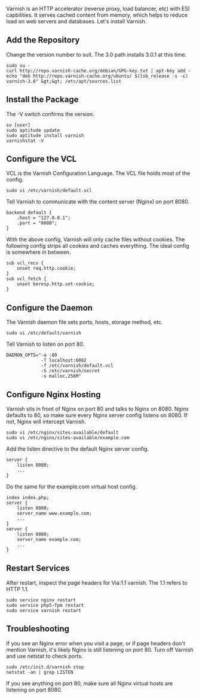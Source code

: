 Varnish is an HTTP accelerator (reverse proxy, load balancer, etc) with ESI capbilities. It serves cached content from memory, which helps to reduce load on web servers and databases. Let's install Varnish.

## Add the Repository

Change the version number to suit. The 3.0 path installs 3.0.1 at this time.

    sudo su -
    curl http://repo.varnish-cache.org/debian/GPG-key.txt | apt-key add -
    echo "deb http://repo.varnish-cache.org/ubuntu/ $(lsb_release -s -c) varnish-3.0" &gt;&gt; /etc/apt/sources.list

## Install the Package

The -V switch confirms the version.

    su [user]
    sudo aptitude update
    sudo aptitude install varnish
    varnishstat -V

## Configure the VCL

VCL is the Varnish Configuration Language. The VCL file holds most of the config.

    sudo vi /etc/varnish/default.vcl

Tell Varnish to communicate with the content server (Nginx) on port 8080.

    backend default {
        .host = "127.0.0.1";
        .port = "8080";
    }

With the above config, Varnish will only cache files without cookies. The following config strips all cookies and caches everything. The ideal config is somewhere in between.

    sub vcl_recv {
        unset req.http.cookie;
    }
    sub vcl_fetch {
        unset beresp.http.set-cookie;
    }

## Configure the Daemon

The Varnish daemon file sets ports, hosts, storage method, etc.

    sudo vi /etc/default/varnish

Tell Varnish to listen on port 80.

    DAEMON_OPTS="-a :80
                 -T localhost:6082
                 -f /etc/varnish/default.vcl
                 -S /etc/varnish/secret
                 -s malloc,256M"

## Configure Nginx Hosting

Varnish sits in front of Nginx on port 80 and talks to Nginx on 8080. Nginx defaults to 80, so make sure every Nginx server config listens on 8080. If not, Nginx will intercept Varnish.

    sudo vi /etc/nginx/sites-available/default
    sudo vi /etc/nginx/sites-available/example.com

Add the listen directive to the default Nginx server config.

    server {
        listen 8080;
        ...
    }

Do the same for the example.com virtual host config.

    index index.php;
    server {
        listen 8080;
        server_name www.example.com;
        ...
    }
    server {
        listen 8080;
        server_name example.com;
        ...
    }

## Restart Services

After restart, inspect the page headers for Via:1.1 varnish. The 1.1 refers to HTTP 1.1.

    sudo service nginx restart
    sudo service php5-fpm restart
    sudo service varnish restart

## Troubleshooting

If you see an Nginx error when you visit a page, or if page headers don't mention Varnish, it's likely Nginx is still listening on port 80. Turn off Varnish and use netstat to check ports.

    sudo /etc/init.d/varnish stop
    netstat -an | grep LISTEN

If you see anything on port 80, make sure all Nginx virtual hosts are listening on port 8080.
